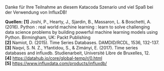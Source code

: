 Danke für Ihre Teilnahme an diesem Katacoda Szenario und viel Spaß bei der Verwendung von InfluxDB!

**Quellen:**
**\[1\]** Joshi, P., Hearty, J., Sjardin, B., Massaron, L. & Boschetti, A. (2016). Python : real world machine learning : learn to solve challenging data science problems by building powerful machine learning models using Python. Birmingham, UK: Packt Publishing \
**\[2\]** Namiot, D. (2015). Time Series Databases. DAMDID/RCDL, 1536, 132-137. \
**\[3\]** Naqvi, S. N. Z., Yfantidou, S., & Zimányi, E. (2017). Time series databases and influxdb. Studienarbeit, Université Libre de Bruxelles, 12. \
**\[4\]** https://datahub.io/core/global-temp/r/0.html \
**\[5\]** https://www.influxdata.com/products/influxdb/